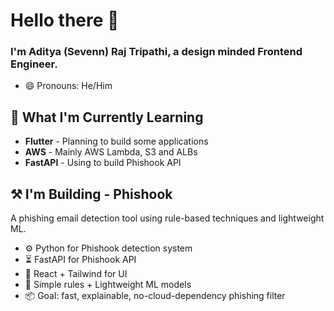 
<!--
**TheSevenn/TheSevenn** is a ✨ _special_ ✨ repository because its `README.md` (this file) appears on your GitHub profile.

Here are some ideas to get you started:
-->
# Hello there 👋
### I'm **Aditya (Sevenn) Raj Tripathi**, a design minded Frontend Engineer.

- 😄 Pronouns: He/Him

## 🚀 What I'm Currently Learning
- **Flutter** - Planning to build some applications
- **AWS** - Mainly AWS Lambda, S3 and ALBs
- **FastAPI** - Using to build Phishook API

## ⚒️ I'm Building - Phishook
A phishing email detection tool using rule-based techniques and lightweight ML.

- ⚙️ Python for Phishook detection system
- ⏳ FastAPI for Phishook API
- 📱 React + Tailwind for UI
- 🧠 Simple rules + Lightweight ML models
- 📦 Goal: fast, explainable, no-cloud-dependency phishing filter
